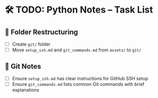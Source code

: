 # 🛠️ TODO: Python Notes – Task List

## 📁 Folder Restructuring
- [ ] Create `git/` folder
- [ ] Move `setup_ssh.md` and `git_commands.md` from `assets/` to `git/`

## 📘 Git Notes
- [ ] Ensure `setup_ssh.md` has clear instructions for GitHub SSH setup
- [ ] Ensure `git_commands.md` lists common Git commands with brief explanations
